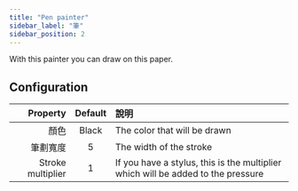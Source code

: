 ```yaml
---
title: "Pen painter"
sidebar_label: "筆"
sidebar_position: 2
---
```


With this painter you can draw on this paper.

## Configuration

|          Property | Default | 說明                                                                               |
| -----------------:|:-------:|:-------------------------------------------------------------------------------- |
|                顏色 |  Black  | The color that will be drawn                                                     |
|              筆劃寬度 |    5    | The width of the stroke                                                          |
| Stroke multiplier |    1    | If you have a stylus, this is the multiplier which will be added to the pressure |
